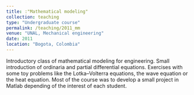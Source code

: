 ```yaml
---
title: :"Mathematical modeling"
collection: teaching
type: "Undergraduate course"
permalink: /teaching/2011_mm
venue: "UNAL, Mechanical engineering"
date: 2011
location: "Bogota, Colombia"
---
```


Introductory class of mathematical modeling for engineering. Small introduction of ordinaria and partial differential equations. Exercises with some toy problems like the Lotka–Volterra equations, the wave equation or the heat equation. Most of the course was to develop a small project in Matlab depending of the interest of each student.
